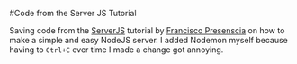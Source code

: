 #Code from the Server JS Tutorial

Saving code from the [ServerJS](https://serverjs.io) tutorial by [Francisco Presenscia](https://github.com/fanciscop) on how to make a simple and easy NodeJS server. I added Nodemon myself because having to `Ctrl+C` ever time I made a change got annoying. 